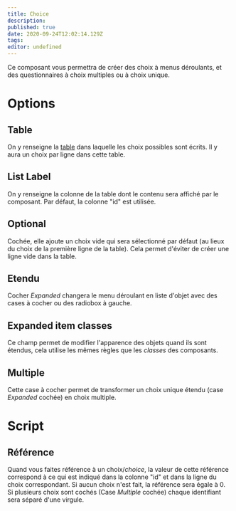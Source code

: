 ```yaml
---
title: Choice
description: 
published: true
date: 2020-09-24T12:02:14.129Z
tags: 
editor: undefined
---
```


Ce composant vous permettra de créer des choix à menus déroulants, et des questionnaires à choix multiples ou à choix unique. 

# Options
## Table
On y renseigne la [table](/system-builder/scripting/tables) dans laquelle les choix possibles sont écrits. Il y aura un choix par ligne dans cette table.

## List Label
On y renseigne la colonne de la table dont le contenu sera affiché par le composant. Par défaut, la colonne "id" est utilisée.

## Optional
Cochée, elle ajoute un choix vide qui sera sélectionné par défaut (au lieux du choix de la première ligne de la table). Cela permet d'éviter de créer une ligne vide dans la table.

## Etendu
Cocher *Expanded* changera le menu déroulant en liste d'objet avec des cases à cocher ou des radiobox à gauche.

## Expanded item classes
Ce champ permet de modifier l'apparence des objets quand ils sont étendus, cela utilise les mêmes règles que les *classes* des composants.

## Multiple
Cette case à cocher permet de transformer un choix unique étendu (case *Expanded* cochée) en choix multiple.

# Script
## Référence
Quand vous faites référence à un choix/*choice*, la valeur de cette référence correspond à ce qui est indiqué dans la colonne "id" et dans la ligne du choix correspondant.
Si aucun choix n'est fait, la référence sera égale à 0. Si plusieurs choix sont cochés (Case *Multiple* cochée) chaque identifiant sera séparé d'une virgule.
